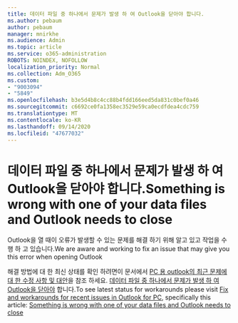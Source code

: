 ```yaml
---
title: 데이터 파일 중 하나에서 문제가 발생 하 여 Outlook을 닫아야 합니다.
ms.author: pebaum
author: pebaum
manager: mnirkhe
ms.audience: Admin
ms.topic: article
ms.service: o365-administration
ROBOTS: NOINDEX, NOFOLLOW
localization_priority: Normal
ms.collection: Adm_O365
ms.custom:
- "9003094"
- "5849"
ms.openlocfilehash: b3e5d4b8c4cc88b4fdd166eed5da831c0bef0a46
ms.sourcegitcommit: c6692ce0fa1358ec3529e59ca0ecdfdea4cdc759
ms.translationtype: MT
ms.contentlocale: ko-KR
ms.lasthandoff: 09/14/2020
ms.locfileid: "47677032"
---
```

# <a name="something-is-wrong-with-one-of-your-data-files-and-outlook-needs-to-close"></a><span data-ttu-id="60afd-102">데이터 파일 중 하나에서 문제가 발생 하 여 Outlook을 닫아야 합니다.</span><span class="sxs-lookup"><span data-stu-id="60afd-102">Something is wrong with one of your data files and Outlook needs to close</span></span>

<span data-ttu-id="60afd-103">Outlook을 열 때이 오류가 발생할 수 있는 문제를 해결 하기 위해 알고 있고 작업을 수행 하 고 있습니다.</span><span class="sxs-lookup"><span data-stu-id="60afd-103">We are aware and working to fix an issue that may give you this error when opening Outlook</span></span>

<span data-ttu-id="60afd-104">해결 방법에 대 한 최신 상태를 확인 하려면이 문서에서 [PC 용 outlook의 최근 문제에 대 한 수정 사항 및 대안](https://support.microsoft.com/office/ecf61305-f84f-4e13-bb73-95a214ac1230)을 참조 하세요. [데이터 파일 중 하나에서 문제가 발생 하 여 Outlook을 닫아야](https://support.microsoft.com/office/a3b59934-2446-4f2a-bd25-58f88188b9b2) 합니다.</span><span class="sxs-lookup"><span data-stu-id="60afd-104">To see latest status for workarounds please visit  [Fix and workarounds for recent issues in Outlook for PC](https://support.microsoft.com/office/ecf61305-f84f-4e13-bb73-95a214ac1230), specifically this article: [Something is wrong with one of your data files and Outlook needs to close](https://support.microsoft.com/office/a3b59934-2446-4f2a-bd25-58f88188b9b2)</span></span>
